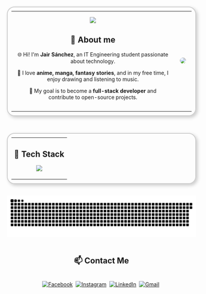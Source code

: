 

<table style="border-radius: 20px; border: 2px solid #ccc; padding: 10px; box-shadow: 4px 4px 10px rgba(0, 0, 0, 0.2); width: 100%;">
  <tr>
    <td style="padding: 15px; vertical-align: middle; text-align: center;">
      <img src="https://readme-typing-svg.herokuapp.com/?font=Roboto&weight=900&size=40=true&vCenter=true&width=500&height=70&duration=4000&color=B3B3B3&lines=Hi+There!+👋;+I'm+Jair+Sánchez!;" />
      <h2>📖 About me</h2> 
      <p>🌐 Hi! I'm <b>Jair Sánchez</b>, an IT Engineering student passionate about technology.</p>
      <p>🎨 I love <b>anime, manga, fantasy stories</b>, and in my free time, I enjoy drawing and listening to music.</p>  
      <p>🎯 My goal is to become a <b>full-stack developer</b> and contribute to open-source projects.</p>
    </td>
    <td style="padding: 15px; text-align: center;">
      <img src="https://i.pinimg.com/originals/69/d2/8c/69d28cb69a870c8ebee0149f7d9fd7a5.gif" width="300px" style="border-radius: 10px;">
    </td>
  </tr>
</table>

<br>

<table style="border-radius: 20px; border: 2px solid #ccc; padding: 10px; box-shadow: 4px 4px 10px rgba(0, 0, 0, 0.2); width: 100%;">
  <tr>
    <td style="text-align: center;">
      <h2>🚀 Tech Stack</h2> 
      <p>
        <a href="https://skillicons.dev">
          <img src="https://skillicons.dev/icons?i=figma,git,github,docker,postman,java,py,php,c,cs,dart,html,css,js,ts,jquery,angular,react,flask,express,spring,laravel,dotnet,tailwind,bootstrap,flutter,nodejs,mysql,postgres,mongodb" />
        </a>
      </p>
    </td>
  </tr>
</table>

<br>

<div align="center">
  <img alt="snake eating my contributions" src="https://raw.githubusercontent.com/codediaz/codediaz/output/github-contribution-grid-snake.svg" />
</div>

<br>

<!-- Contact Me-->
<h2 align="center">📫 Contact Me</h2>

<p align="center">
<br>
<a href="https://www.facebook.com/smarty.saisumanth" target="_blank"><img src="https://img.shields.io/badge/Twitter-1DA1F2?style=for-the-badge&logo=twitter&logoColor=white" alt="Facebook" /></a>&nbsp;
<a href="https://www.instagram.com/issey_re/?hl=es-la" target="_blank"><img src="https://img.shields.io/badge/instagram-%23E4405F.svg?&style=for-the-badge&logo=instagram&logoColor=white" alt="Instagram" /></a>&nbsp;
<a href="http://www.linkedin.com/in/jair-sánchez" target="_blank"><img src="https://img.shields.io/badge/linkedin-%230077B5.svg?&style=for-the-badge&logo=linkedin&logoColor=white" alt="LinkedIn" /></a>&nbsp;
<a href="mailto:jairssan03@gmail.com.com?subject=Hola%20Sumanth" target="_blank"><img src="https://img.shields.io/badge/gmail-%23D14836.svg?&style=for-the-badge&logo=gmail&logoColor=white" alt="Gmail"/></a>&nbsp;
<!-- <a href="https://kkvanonymous.github.io/"><img alt="Website" src="https://img.shields.io/website?style=for-the-badge&up_message=portfolio&url=https%3A%2F%2Fkkvanonymous.github.io%2F"></a>-->
</p>


